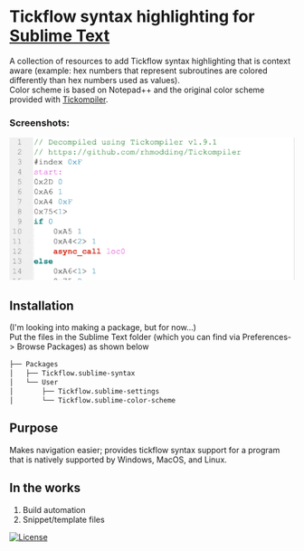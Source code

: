 # Tickflow syntax highlighting for [Sublime Text](https://www.sublimetext.com)
A collection of resources to add Tickflow syntax highlighting that is context aware (example: hex numbers that represent subroutines are colored differently than hex numbers used as values).  
Color scheme is based on Notepad++ and the original color scheme provided with [Tickompiler](https://github.com/rhmodding/Tickompiler).


### Screenshots:
![screenshots](https://github.com/optiMiskit/tickflow-syntax-highlighting-for-sublime/blob/main/Screenshots.gif)

## Installation
(I'm looking into making a package, but for now...)  
Put the files in the Sublime Text folder (which you can find via Preferences-> Browse Packages) as shown below

    ├── Packages
    │   ├── Tickflow.sublime-syntax
    │   └── User
    │       ├── Tickflow.sublime-settings
    │       └── Tickflow.sublime-color-scheme
    
## Purpose
Makes navigation easier; provides tickflow syntax support for a program that is natively supported by Windows, MacOS, and Linux.

## In the works
1. Build automation
2. Snippet/template files


[![License](https://img.shields.io/badge/License-MIT-green.svg)](https://github.com/optiMiskit/tickflow-syntax-highlighting-for-sublime/blob/main/LICENSE)
